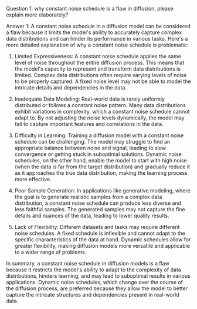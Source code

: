 Question 1: why constant noise schedule is a flaw in diffusion, please explain more elaborately? 

Answer 1: 
A constant noise schedule in a diffusion model can be considered a flaw because it limits the model's ability to accurately capture complex data distributions and can hinder its performance in various tasks. Here's a more detailed explanation of why a constant noise schedule is problematic:
1. Limited Expressiveness: A constant noise schedule applies the same level of noise throughout the entire diffusion process. This means that the model's capacity to represent and transform data distributions is limited. Complex data distributions often require varying levels of noise to be properly captured. A fixed noise level may not be able to model the intricate details and dependencies in the data.

2. Inadequate Data Modeling: Real-world data is rarely uniformly distributed or follows a constant noise pattern. Many data distributions exhibit variations in complexity, which a constant noise schedule cannot adapt to. By not adjusting the noise levels dynamically, the model may fail to capture important features and correlations in the data.

3. Difficulty in Learning: Training a diffusion model with a constant noise schedule can be challenging. The model may struggle to find an appropriate balance between noise and signal, leading to slow convergence or getting stuck in suboptimal solutions. Dynamic noise schedules, on the other hand, enable the model to start with high noise (when the data is far from the target distribution) and gradually reduce it as it approaches the true data distribution, making the learning process more effective.

4. Poor Sample Generation: In applications like generative modeling, where the goal is to generate realistic samples from a complex data distribution, a constant noise schedule can produce less diverse and less faithful samples. The generated samples may not capture the fine details and nuances of the data, leading to lower quality results.

5. Lack of Flexibility: Different datasets and tasks may require different noise schedules. A fixed schedule is inflexible and cannot adapt to the specific characteristics of the data at hand. Dynamic schedules allow for greater flexibility, making diffusion models more versatile and applicable to a wider range of problems.

In summary, a constant noise schedule in diffusion models is a flaw because it restricts the model's ability to adapt to the complexity of data distributions, hinders learning, and may lead to suboptimal results in various applications. Dynamic noise schedules, which change over the course of the diffusion process, are preferred because they allow the model to better capture the intricate structures and dependencies present in real-world data.
